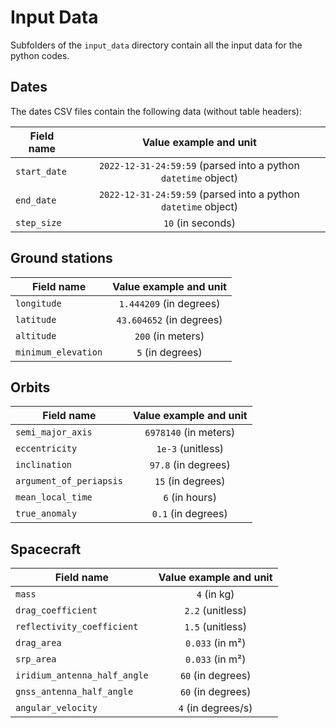 # Input Data

Subfolders of the `input_data` directory contain all the input data for the python codes.

## Dates

The dates CSV files contain the following data (without table headers):

| Field name   |                     Value example and unit                     |
|--------------|:--------------------------------------------------------------:|
| `start_date` | `2022-12-31-24:59:59` (parsed into a python `datetime` object) | 
| `end_date`   | `2022-12-31-24:59:59` (parsed into a python `datetime` object) |
| `step_size`  |                      `10`    (in seconds)                      |

## Ground stations

| Field name          |  Value example and unit  |
|---------------------|:------------------------:|
| `longitude`         | `1.444209` (in degrees)  | 
| `latitude`          | `43.604652` (in degrees) |
| `altitude`          |   `200`    (in meters)   |
| `minimum_elevation` |   `5`    (in degrees)    |


## Orbits

| Field name                    | Value example and unit |
|-------------------------------|:----------------------:|
| `semi_major_axis`             | `6978140` (in meters)  | 
| `eccentricity`                |   `1e-3` (unitless)    |
| `inclination`                 | `97.8`    (in degrees) |
| `argument_of_periapsis`       |  `15`    (in degrees)  |
| `mean_local_time`             |   `6`    (in hours)    |
| `true_anomaly`                | `0.1`    (in degrees)  |

## Spacecraft

| Field name                   | Value example and unit |
|------------------------------|:----------------------:|
| `mass`                       |      `4` (in kg)       | 
| `drag_coefficient`           |    `2.2` (unitless)    |
| `reflectivity_coefficient`   |  `1.5`    (unitless)   |
| `drag_area`                  |   `0.033`    (in m²)   |
| `srp_area`                   |   `0.033`    (in m²)   |
| `iridium_antenna_half_angle` |   `60` (in degrees)    |
| `gnss_antenna_half_angle`    |   `60` (in degrees)    |
| `angular_velocity`           |   `4` (in degrees/s)   |

